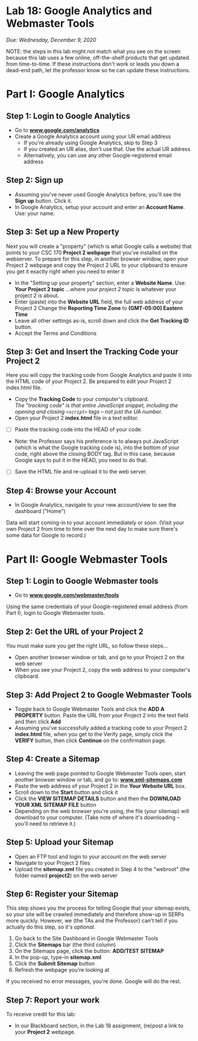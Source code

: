 # Lab 18: Google Analytics and Webmaster Tools
*Due: Wednesday, December 9, 2020*

NOTE: the steps in this lab might not match what you see on the screen because this lab uses a few online, off-the-shelf products that get updated from time-to-time.  If these instructions don't work or leads you down a dead-end path, let the professor know so he can update these instructions.

# Part I: Google Analytics

## Step 1: Login to Google Analytics

- Go to **www.google.com/analytics**
- Create a Google Analytics account using your UR email address
  - If you're already using Google Analytics, skip to Step 3
  - If you created an UR alias, don't use that.  Use the actual UR address
  - Alternatively, you can use any other Google-registered email address

## Step 2: Sign up

- Assuming you've never used Google Analytics before, you'll see the **Sign up** button. Click it.
- In Google Analytics, setup your account and enter an **Account Name**.  Use: your name.

## Step 3: Set up a New Property

Next you will create a "property" (which is what Google calls a website) that points to your CSC 170 **Project 2 webpage** that you've installed on the webserver. To prepare for this step, in another browser window, open your Project 2 webpage and copy the Project 2 URL to your clipboard to ensure you get it exactly right when you need to enter it

- In the "Setting up your property" section, enter a **Website Name**. Use:  **Your Project 2 topic**  ...where *your project 2 topic* is whatever your project 2 is about.
- Enter (paste) into the **Website URL** field, the full web address of your Project 2 Change the **Reporting Time Zone** to **(GMT-05:00) Eastern Time**
- Leave all other settings as-is, scroll down and click the **Get Tracking ID** button.
- Accept the Terms and Conditions

## Step 3: Get and Insert the Tracking Code your Project 2

Here you will copy the tracking code from Google Analytics and paste it into the HTML code of your Project 2. Be prepared to edit your Project 2 index.html file.

- Copy the **Tracking Code** to your computer's clipboard.<br>*The "tracking code" is that entire JavaScript snippet, including the opening and closing `<script>` tags – not just the UA number.*
- Open your Project 2 **index.html** file in a text editor.
- [ ] Paste the tracking code into the HEAD of your code.
- Note: the Professor says his preference is to always put JavaScript (which is what the Google tracking code is), into the bottom of your code, right above the closing BODY tag.  But in this case, because Google says to put it in the HEAD, you need to do that.
- [ ] Save the HTML file and re-upload it to the web server.

## Step 4: Browse your Account

- In Google Analytics, navigate to your new account/view to see the dashboard ("Home")

Data will start coming-in to your account immediately or soon. (Visit your own Project 2 from time to time over the next day to make sure there's some data for Google to record.)

# Part II: Google Webmaster Tools

## Step 1: Login to Google Webmaster tools

- Go to **www.google.com/webmaster/tools**

Using the same credentials of your Google-registered email address (from Part I), login to Google Webmaster tools.

## Step 2: Get the URL of your Project 2

You must make sure you get the right URL, so follow these steps...

- Open another browser window or tab, and go to your Project 2 on the web server
- When you see your Project 2, copy the web address to your computer's clipboard.

## Step 3: Add Project 2 to Google Webmaster Tools

- Toggle back to Google Webmaster Tools and click the **ADD A PROPERTY** button. Paste the URL from your Project 2 into the text field and then click **Add**
- Assuming you've successfully added a tracking code to your Project 2 **index.html** file, when you get to the Verify page, simply click the **VERIFY** button, then click **Continue** on the confirmation page.

## Step 4: Create a Sitemap

- Leaving the web page pointed to Google Webmaster Tools open, start another browser window or tab, and go to: **www.xml-sitemaps.com**
- Paste the web address of your Project 2 in the **Your Website URL** box.
- Scroll down to the **Start** button and click it
- Click the **VIEW SITEMAP DETAILS** button and then the **DOWNLOAD YOUR XML SITEMAP FILE** button
- Depending on the web browser you're using, the file (your sitemap) will download to your computer. (Take note of where it's downloading – you'll need to retrieve it.)

## Step 5: Upload your Sitemap

- Open an FTP tool and login to your account on the web server
- Navigate to your Project 2 files
- Upload the **sitemap.xml** file you created in Step 4 to the "webroot" (the folder named **project2**) on the web server

## Step 6: Register your Sitemap

This step shows you the process for telling Google that your sitemap exists, so your site will be crawled immediately and therefore show-up in SERPs more quickly.  However, we (the TAs and the Professor) can't tell if you actually do this step, so it's *optional*.

1. Go back to the Site Dashboard in Google Webmaster Tools
2. Click the **Sitemaps** bar (the third column)
3. On the Sitemaps page, click the button: **ADD/TEST SITEMAP**
4. In the pop-up, type-in **sitemap.xml**
5. Click the **Submit Sitemap** button
6. Refresh the webpage you're looking at

If you received no error messages, you're done. Google will do the rest.

## Step 7: Report your work

To receive credit for this lab:

- In our Blackboard section, in the Lab 18 assignment, (re)post a link to your **Project 2** webpage.